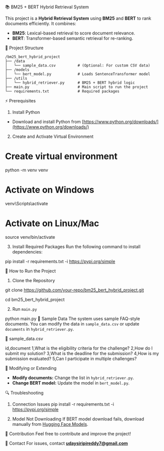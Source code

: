 📚 BM25 + BERT Hybrid Retrieval System

This project is a **Hybrid Retrieval System** using **BM25** and **BERT** to rank documents efficiently. It combines:

- **BM25**: Lexical-based retrieval to score document relevance.
- **BERT**: Transformer-based semantic retrieval for re-ranking.



📂 Project Structure

```
/bm25_bert_hybrid_project
├── /data
│   └── sample_data.csv          # (Optional: For custom CSV data)
├── /models
│   └── bert_model.py            # Loads SentenceTransformer model
├── /utils
│   └── hybrid_retriever.py      # BM25 + BERT hybrid logic
├── main.py                      # Main script to run the project
└── requirements.txt             # Required packages
```



⚡️ Prerequisites

1. Install Python
- Download and install Python from [https://www.python.org/downloads/](https://www.python.org/downloads/)

2. Create and Activate Virtual Environment

# Create virtual environment
python -m venv venv

# Activate on Windows
venv\Scripts\activate

# Activate on Linux/Mac
source venv/bin/activate


3. Install Required Packages
Run the following command to install dependencies:

pip install -r requirements.txt -i https://pypi.org/simple

🚀 How to Run the Project

1. Clone the Repository

git clone https://github.com/your-repo/bm25_bert_hybrid_project.git

cd bm25_bert_hybrid_project


2. Run `main.py`

python main.py
📄 Sample Data
The system uses sample FAQ-style documents. You can modify the data in `sample_data.csv` or update `documents` in `hybrid_retriever.py`.

📄 sample_data.csv

id,document
1,What is the eligibility criteria for the challenge?
2,How do I submit my solution?
3,What is the deadline for the submission?
4,How is my submission evaluated?
5,Can I participate in multiple challenges?

📝 Modifying or Extending

- **Modify documents:** Change the list in `hybrid_retriever.py`.
- **Change BERT model:** Update the model in `bert_model.py`.


🔍 Troubleshooting

1. Connection Issues
pip install -r requirements.txt -i https://pypi.org/simple

2. Model Not Downloading
If BERT model download fails, download manually from [Hugging Face Models](https://huggingface.co/sentence-transformers/all-MiniLM-L6-v2).

🤝 Contribution
Feel free to contribute and improve the project!

📧 Contact
For issues, contact **udaysiripireddy7@gmail.com**

